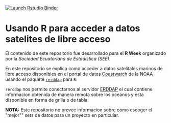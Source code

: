 <!-- badges: start -->
[![Launch Rstudio Binder](http://mybinder.org/badge_logo.svg)](https://mybinder.org/v2/gh/lidefi87/SEE_R_Datos-Espaciales/main?urlpath=rstudio)
<!-- badges: end -->

# Usando R para acceder a datos satelites de libre acceso
El contenido de este repositorio fue desarrollado para el **R Week** organizado por la *Sociedad Ecuatoriana de Estadistica (SEE)*.  
  
En este repositorio se explica como acceder a datos satelitales marinos de libre acceso disponibles en el portal de datos [Coastwatch](https://coastwatch.pfeg.noaa.gov/erddap/index.html) de la NOAA usando el paquete [`rerddap`](https://docs.ropensci.org/rerddap/index.html) para `R`.  
  
`rerddap` nos permite conectarnos al servidor [ERDDAP](https://www.ncei.noaa.gov/erddap/information.html) el cual contiene informacion obtenida de manera remota sobre los oceanos y esta disponible en forma de grilla o de tabla.  
  
**NOTA:** Este repositorio no provee informacion sobre como escoger el "mejor"" sets de datos para un proyecto en particular.  